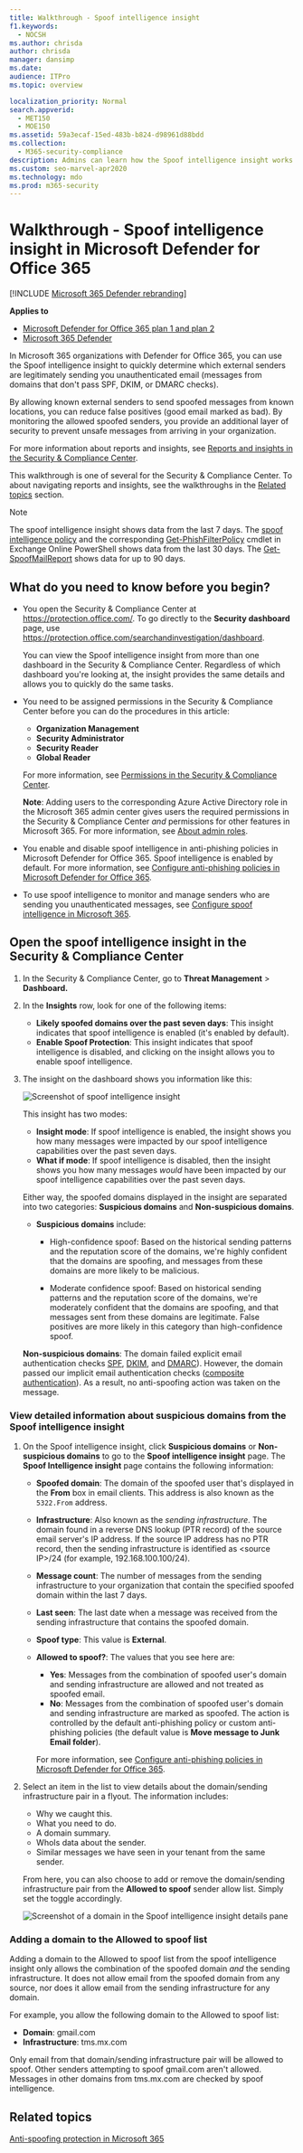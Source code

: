 ```yaml
---
title: Walkthrough - Spoof intelligence insight
f1.keywords: 
  - NOCSH
ms.author: chrisda
author: chrisda
manager: dansimp
ms.date: 
audience: ITPro
ms.topic: overview

localization_priority: Normal
search.appverid: 
  - MET150
  - MOE150
ms.assetid: 59a3ecaf-15ed-483b-b824-d98961d88bdd
ms.collection: 
  - M365-security-compliance
description: Admins can learn how the Spoof intelligence insight works. They can quickly determine which senders are legitimately sending email into their organizations from domains that don't pass email authentication checks (SPF, DKIM, or DMARC).
ms.custom: seo-marvel-apr2020
ms.technology: mdo
ms.prod: m365-security
---
```


# Walkthrough - Spoof intelligence insight in Microsoft Defender for Office 365

[!INCLUDE [Microsoft 365 Defender rebranding](../includes/microsoft-defender-for-office.md)]

**Applies to**
- [Microsoft Defender for Office 365 plan 1 and plan 2](office-365-atp.md)
- [Microsoft 365 Defender](../mtp/microsoft-threat-protection.md)

In Microsoft 365 organizations with Defender for Office 365, you can use the Spoof intelligence insight to quickly determine which external senders are legitimately sending you unauthenticated email (messages from domains that don't pass SPF, DKIM, or DMARC checks).

By allowing known external senders to send spoofed messages from known locations, you can reduce false positives (good email marked as bad). By monitoring the allowed spoofed senders, you provide an additional layer of security to prevent unsafe messages from arriving in your organization.

For more information about reports and insights, see [Reports and insights in the Security & Compliance Center](reports-and-insights-in-security-and-compliance.md).

This walkthrough is one of several for the Security & Compliance Center. To about navigating reports and insights, see the walkthroughs in the [Related topics](#related-topics) section.

> [!NOTE]
> The spoof intelligence insight shows data from the last 7 days. The [spoof intelligence policy](learn-about-spoof-intelligence.md) and the corresponding [Get-PhishFilterPolicy](/powershell/module/exchange/get-phishfilterpolicy) cmdlet in Exchange Online PowerShell shows data from the last 30 days. The [Get-SpoofMailReport](/powershell/module/exchange/get-spoofmailreport) shows data for up to 90 days.

## What do you need to know before you begin?

- You open the Security & Compliance Center at <https://protection.office.com/>. To go directly to the **Security dashboard** page, use <https://protection.office.com/searchandinvestigation/dashboard>.

  You can view the Spoof intelligence insight from more than one dashboard in the Security & Compliance Center. Regardless of which dashboard you're looking at, the insight provides the same details and allows you to quickly do the same tasks.

- You need to be assigned permissions in the Security & Compliance Center before you can do the procedures in this article:
  - **Organization Management**
  - **Security Administrator**
  - **Security Reader**
  - **Global Reader**

  For more information, see [Permissions in the Security & Compliance Center](permissions-in-the-security-and-compliance-center.md).

  **Note**: Adding users to the corresponding Azure Active Directory role in the Microsoft 365 admin center gives users the required permissions in the Security & Compliance Center _and_ permissions for other features in Microsoft 365. For more information, see [About admin roles](../../admin/add-users/about-admin-roles.md).

- You enable and disable spoof intelligence in anti-phishing policies in Microsoft Defender for Office 365. Spoof intelligence is enabled by default. For more information, see [Configure anti-phishing policies in Microsoft Defender for Office 365](configure-atp-anti-phishing-policies.md).

- To use spoof intelligence to monitor and manage senders who are sending you unauthenticated messages, see [Configure spoof intelligence in Microsoft 365](learn-about-spoof-intelligence.md).

## Open the spoof intelligence insight in the Security & Compliance Center

1. In the Security & Compliance Center, go to **Threat Management** \> **Dashboard.**

2. In the **Insights** row, look for one of the following items:

   - **Likely spoofed domains over the past seven days**: This insight indicates that spoof intelligence is enabled (it's enabled by default).
   - **Enable Spoof Protection**: This insight indicates that spoof intelligence is disabled, and clicking on the insight allows you to enable spoof intelligence.

3. The insight on the dashboard shows you information like this:

   ![Screenshot of spoof intelligence insight](../../media/28aeabac-c1a1-4d16-9fbe-14996f742a9a.png)

   This insight has two modes:

   - **Insight mode**: If spoof intelligence is enabled, the insight shows you how many messages were impacted by our spoof intelligence capabilities over the past seven days.
   - **What if mode**: If spoof intelligence is disabled, then the insight shows you how many messages *would* have been impacted by our spoof intelligence capabilities over the past seven days.

   Either way, the spoofed domains displayed in the insight are separated into two categories: **Suspicious domains** and **Non-suspicious domains**.

   - **Suspicious domains** include:

     - High-confidence spoof: Based on the historical sending patterns and the reputation score of the domains, we're highly confident that the domains are spoofing, and messages from these domains are more likely to be malicious.

     - Moderate confidence spoof: Based on historical sending patterns and the reputation score of the domains, we're moderately confident that the domains are spoofing, and that messages sent from these domains are legitimate. False positives are more likely in this category than high-confidence spoof.

   **Non-suspicious domains**: The domain failed explicit email authentication checks [SPF](how-office-365-uses-spf-to-prevent-spoofing.md), [DKIM](use-dkim-to-validate-outbound-email.md), and [DMARC](use-dmarc-to-validate-email.md)). However, the domain passed our implicit email authentication checks ([composite authentication](email-validation-and-authentication.md#composite-authentication)). As a result, no anti-spoofing action was taken on the message.

### View detailed information about suspicious domains from the Spoof intelligence insight

1. On the Spoof intelligence insight, click **Suspicious domains** or **Non-suspicious domains** to go to the **Spoof intelligence insight** page. The **Spoof Intelligence insight** page contains the following information:

   - **Spoofed domain**: The domain of the spoofed user that's displayed in the **From** box in email clients. This address is also known as the `5322.From` address.
   - **Infrastructure**: Also known as the _sending infrastructure_. The domain found in a reverse DNS lookup (PTR record) of the source email server's IP address. If the source IP address has no PTR record, then the sending infrastructure is identified as \<source IP\>/24 (for example, 192.168.100.100/24).
   - **Message count**: The number of messages from the sending infrastructure to your organization that contain the specified spoofed domain within the last 7 days.
   - **Last seen**: The last date when a message was received from the sending infrastructure that contains the spoofed domain.
   - **Spoof type**: This value is **External**.
   - **Allowed to spoof?**: The values that you see here are:
     - **Yes**: Messages from the combination of spoofed user's domain and sending infrastructure are allowed and not treated as spoofed email.
     - **No**: Messages from the combination of spoofed user's domain and sending infrastructure are marked as spoofed. The action is controlled by the default anti-phishing policy or custom anti-phishing policies (the default value is **Move message to Junk Email folder**).

     For more information, see [Configure anti-phishing policies in Microsoft Defender for Office 365](configure-atp-anti-phishing-policies.md).

2. Select an item in the list to view details about the domain/sending infrastructure pair in a flyout. The information includes:
   - Why we caught this.
   - What you need to do.
   - A domain summary.
   - WhoIs data about the sender.
   - Similar messages we have seen in your tenant from the same sender.

   From here, you can also choose to add or remove the domain/sending infrastructure pair from the **Allowed to spoof** sender allow list. Simply set the toggle accordingly.

   ![Screenshot of a domain in the Spoof intelligence insight details pane](../../media/03ad3e6e-2010-4e8e-b92e-accc8bbebb79.png)

### Adding a domain to the Allowed to spoof list

Adding a domain to the Allowed to spoof list from the spoof intelligence insight only allows the combination of the spoofed domain *and* the sending infrastructure. It does not allow email from the spoofed domain from any source, nor does it allow email from the sending infrastructure for any domain.

For example, you allow the following domain to the Allowed to spoof list:

- **Domain**: gmail.com
- **Infrastructure**: tms.mx.com

Only email from that domain/sending infrastructure pair will be allowed to spoof. Other senders attempting to spoof gmail.com aren't allowed. Messages in other domains from tms.mx.com are checked by spoof intelligence.

## Related topics

[Anti-spoofing protection in Microsoft 365](anti-spoofing-protection.md)